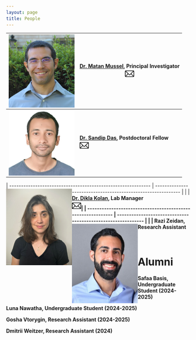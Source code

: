 ```yaml
---
layout: page
title: People
---
```


| <img align="left" src="/assets/img/MatanMussel.jpg" width='180'> | [Dr. Matan Mussel](/pages/people/MatanMussel), Principal Investigator <br> [<img src="/assets/img/envelope.jpg" width="25" height="25">](mailto:mmussel@univ.haifa.ac.il) |
| ------------------------------------------------------------ | ------------------------------------------------------------ |
| <img align="left" src="/assets/img/SandipDas.jpg" width='180'> | <b>[Dr. Sandip Das](/pages/people/SandipDas), Postdoctoral Fellow<b/>     <br> [<img src="/assets/img/envelope.jpg" width="25" height="25">](mailto:sdas01@campus.haifa.ac.il)             |

| ------------------------------------------------------------ | ------------------------------------------------------------ |
| <img align="left" src="/assets/img/DiklaKolan.jpg" width='180'> | <b>[Dr. Dikla Kolan](/pages/people/DiklaKolan), Lab Manager<b/>                      &nbsp;  &nbsp; &nbsp; &nbsp;  &nbsp; &nbsp; &nbsp;  &nbsp; <br> [<img src="/assets/img/envelope.jpg" width="25" height="25">](mailto:dkolan@univ.haifa.ac.il)|
| ------------------------------------------------------------ | ------------------------------------------------------------ |
| <img align="left" src="/assets/img/RaziZeidan.jpeg" width='180'> | <b> Razi Zeidan, Research Assistant <b/> 

&nbsp;
# Alumni
<b> Safaa Basis, Undergraduate Student (2024-2025) <b/>&nbsp;

<b> Luna Nawatha, Undergraduate Student (2024-2025) <b/>&nbsp;

<b> Gosha Vtorygin, Research Assistant (2024-2025) <b/>&nbsp;
 
<b> Dmitrii Weitzer, Research Assistant (2024) <b/>&nbsp;

